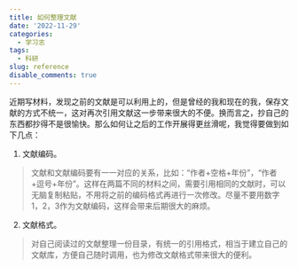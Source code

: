```yaml
---
title: 如何整理文献
date: '2022-11-29'
categories:
  - 学习志
tags:
  - 科研
slug: reference
disable_comments: true
---
```


近期写材料，发现之前的文献是可以利用上的，但是曾经的我和现在的我，保存文献的方式不统一，这对再次引用文献这一步带来很大的不便。换而言之，抄自己的东西都抄得不是很愉快。那么如何让之后的工作开展得更丝滑呢，我觉得要做到如下几点：

1. 文献编码。

> 文献和文献编码要有一一对应的关系，比如：“作者+空格+年份”，“作者+逗号+年份”。这样在两篇不同的材料之间，需要引用相同的文献时，可以无脑复制粘贴，不用将之前的编码格式再进行一次修改。尽量不要用数字1，2，3作为文献编码，这样会带来后期很大的麻烦。

2. 文献格式。
> 对自己阅读过的文献整理一份目录，有统一的引用格式，相当于建立自己的文献库，方便自己随时调用，也为修改文献格式带来很大的便利。

